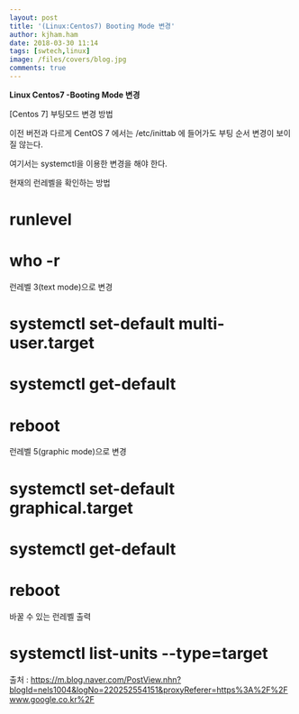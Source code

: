 ```yaml
---
layout: post
title: '(Linux:Centos7) Booting Mode 변경'
author: kjham.ham
date: 2018-03-30 11:14
tags: [swtech,linux]
image: /files/covers/blog.jpg
comments: true
---
```


**Linux Centos7 -Booting Mode 변경**

[Centos 7] 부팅모드 변경 방법​​

이전 버전과 다르게 CentOS 7 에서는
/etc/inittab 에 들어가도 부팅 순서 변경이 보이질 않는다.

여기서는 systemctl을 이용한 변경을 해야 한다.

현재의 런레벨을 확인하는 방법

# runlevel
# who -r


런레벨 3(text mode)으로 변경 

# systemctl set-default multi-user.target
# systemctl get-default
# reboot 

런레벨 5(graphic mode)으로 변경

# systemctl set-default graphical.target
# systemctl get-default
# reboot

바꿀 수 있는 런레벨 출력

# systemctl list-units --type=target

출처 : https://m.blog.naver.com/PostView.nhn?blogId=nels1004&logNo=220252554151&proxyReferer=https%3A%2F%2Fwww.google.co.kr%2F